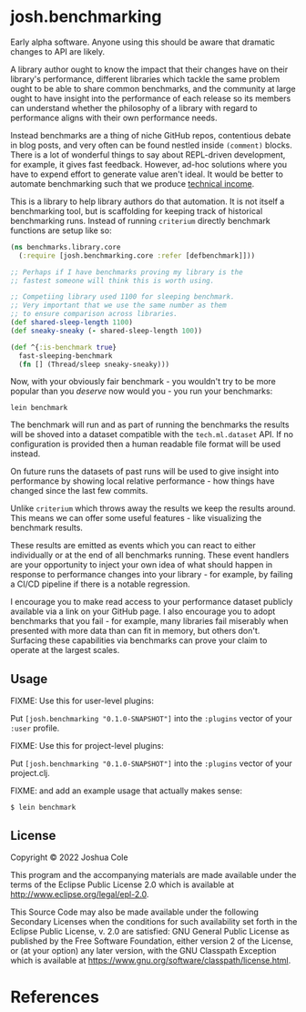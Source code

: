# josh.benchmarking

Early alpha software. Anyone using this should be aware that dramatic changes to API are likely.

A library author ought to know the impact that their changes have on their library's performance, different libraries which tackle the same problem ought to be able to share common benchmarks, and the community at large ought to have insight into the performance of each release so its members can understand whether the philosophy of a library with regard to performance aligns with their own performance needs.

Instead benchmarks are a thing of niche GitHub repos, contentious debate in blog posts, and very often can be found nestled inside `(comment)` blocks. There is a lot of wonderful things to say about REPL-driven development, for example, it gives fast feedback. However, ad-hoc solutions where you have to expend effort to generate value aren't ideal. It would be better to automate benchmarking such that we produce [technical income][ti].

This is a library to help library authors do that automation. It is not itself a benchmarking tool, but is scaffolding for keeping track of historical benchmarking runs. Instead of running `criterium` directly benchmark functions are setup like so:

```clojure
(ns benchmarks.library.core
  (:require [josh.benchmarking.core :refer [defbenchmark]]))

;; Perhaps if I have benchmarks proving my library is the 
;; fastest someone will think this is worth using.

;; Competiing library used 1100 for sleeping benchmark.
;; Very important that we use the same number as them 
;; to ensure comparison across libraries.
(def shared-sleep-length 1100)
(def sneaky-sneaky (- shared-sleep-length 100))

(def ^{:is-benchmark true} 
  fast-sleeping-benchmark
  (fn [] (Thread/sleep sneaky-sneaky)))
```

Now, with your obviously fair benchmark - you wouldn't try to be 
more popular than you *deserve* now would you - you run your benchmarks:

```
lein benchmark
```

The benchmark will run and as part of running the benchmarks the results will be 
shoved into a dataset compatible with the `tech.ml.dataset` API. If no configuration 
is provided then a human readable file format will be used instead.

On future runs the datasets of past runs will be used to give insight into performance 
by showing local relative performance - how things have changed since the last few commits.

Unlike `criterium` which throws away the results we keep the results around. This means we 
can offer some useful features - like visualizing the benchmark results.

These results are emitted as events which you can react to either individually or at the end of all benchmarks running. 
These event handlers are your opportunity to inject your own idea of what should happen in response to performance changes into your library - for example, by failing a CI/CD pipeline if there is a notable regression.

I encourage you to make read access to your performance dataset publicly available via a link on your GitHub page. I also encourage you to adopt benchmarks that you fail - for example, many libraries fail miserably when presented with more data than can fit in memory, but others don't. Surfacing these capabilities via benchmarks can prove 
your claim to operate at the largest scales.

## Usage

FIXME: Use this for user-level plugins:

Put `[josh.benchmarking "0.1.0-SNAPSHOT"]` into the `:plugins` vector of your `:user`
profile.

FIXME: Use this for project-level plugins:

Put `[josh.benchmarking "0.1.0-SNAPSHOT"]` into the `:plugins` vector of your project.clj.

FIXME: and add an example usage that actually makes sense:

    $ lein benchmark

## License

Copyright © 2022 Joshua Cole

This program and the accompanying materials are made available under the
terms of the Eclipse Public License 2.0 which is available at
http://www.eclipse.org/legal/epl-2.0.

This Source Code may also be made available under the following Secondary
Licenses when the conditions for such availability set forth in the Eclipse
Public License, v. 2.0 are satisfied: GNU General Public License as published by
the Free Software Foundation, either version 2 of the License, or (at your
option) any later version, with the GNU Classpath Exception which is available
at https://www.gnu.org/software/classpath/license.html.

# References 

[ti]: https://joshuacol.es/2020/03/06/modeling-technical-income.html
